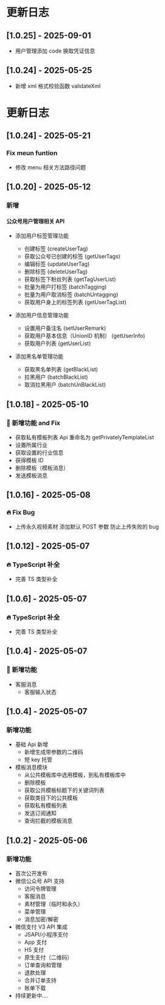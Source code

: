 # 更新日志

## [1.0.25] - 2025-09-01

- 用户管理添加 code 换取凭证信息

## [1.0.24] - 2025-05-25

- 新增 xml 格式校验函数 validateXml

# 更新日志

## [1.0.24] - 2025-05-21

### Fix meun funtion

- 修改 menu 相关方法路径问题

## [1.0.20] - 2025-05-12

### 新增

#### 公众号用户管理相关 API

- 添加用户标签管理功能

  - 创建标签 (createUserTag)
  - 获取公众号已创建的标签 (getUserTags)
  - 编辑标签 (updateUserTag)
  - 删除标签 (deleteUserTag)
  - 获取标签下粉丝列表 (getTagUserList)
  - 批量为用户打标签 (batchTagging)
  - 批量为用户取消标签 (batchUntagging)
  - 获取用户身上的标签列表 (getUserTagList)

- 添加用户信息管理功能

  - 设置用户备注名 (setUserRemark)
  - 获取用户基本信息（UnionID 机制） (getUserInfo)
  - 获取用户列表 (getUserList)

- 添加黑名单管理功能

  - 获取黑名单列表 (getBlackList)
  - 拉黑用户 (batchBlackList)
  - 取消拉黑用户 (batchUnBlackList)

## [1.0.18] - 2025-05-10

### 🚀 新增功能 and Fix

- 获取私有模板列表 Api 重命名为 getPrivatelyTemplateList
- 设置所属行业
- 获取设置的行业信息
- 获得模板 ID
- 删除模板（模板消息）
- 发送模板消息

## [1.0.16] - 2025-05-08

### 🔥 Fix Bug

- 上传永久视频素材 添加默认 POST 参数 防止上传失败的 bug

## [1.0.12] - 2025-05-07

### 🔥 TypeScript 补全

- 完善 TS 类型补全

## [1.0.6] - 2025-05-07

### 🔥 TypeScript 补全

- 完善 TS 类型补全

## [1.0.4] - 2025-05-07

### 🚀 新增功能

- 客服消息
  - 客服输入状态

## [1.0.4] - 2025-05-07

### 新增功能

- 基础 Api 新增
  - 新增生成带参数的二维码
  - 短 key 托管
- 模板消息模块
  - 从公共模板库中选用模板，到私有模板库中
  - 删除模板
  - 获取公共模板标题下的关键词列表
  - 获取类目下的公共模板
  - 获取私有模板列表
  - 发送订阅通知
  - 查询拦截的模板消息

## [1.0.2] - 2025-05-06

### 新增功能

- 首次公开发布
- 微信公众号 API 支持
  - 访问令牌管理
  - 客服消息
  - 素材管理（临时和永久）
  - 菜单管理
  - 消息加密/解密
- 微信支付 V3 API 集成
  - JSAPI/小程序支付
  - App 支付
  - H5 支付
  - 原生支付（二维码）
  - 订单查询和管理
  - 退款处理
  - 合并订单支持
  - 账单下载
- 持续更新中....
